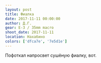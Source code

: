 ```yaml
---
layout: post
title: Фиалка
date: 2017-11-11 00:00:00
author: Д.Г.
gear: E-3 / 35mm macro
shoot_date: 2017-11-11
location: Нахабино
colors: ['dfca7e', '7e5d1e']
---
```

Пофоткал напросвет сушёную фиалку, вот.
